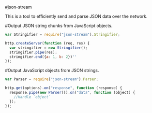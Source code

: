 #json-stream

This is a tool to efficiently send and parse JSON data over the network.

#Output JSON string chunks from JavaScript objects.

```javascript
var Stringifier = require("json-stream").Stringifier;

http.createServer(function (req, res) {
  var stringifier = new Stringifier();
  stringifier.pipe(res);
  stringifier.end({a: 1, b: 2})''
});
```

#Output JavaScript objects from JSON strings.

```javascript
var Parser = require("json-stream").Parser;

http.get(options).on("response", function (response) {
  response.pipe(new Parser()).on("data", function (object) {
    //Handle `object`
  });
});
```
